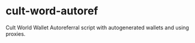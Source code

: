 # cult-word-autoref
Cult World Wallet Autoreferral script with autogenerated wallets and using proxies.
